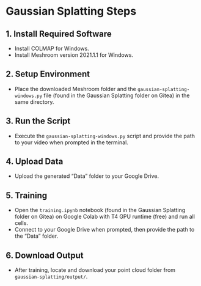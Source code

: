 # Gaussian Splatting Steps

## 1. Install Required Software
- Install COLMAP for Windows.
- Install Meshroom version 2021.1.1 for Windows.

## 2. Setup Environment
- Place the downloaded Meshroom folder and the `gaussian-splatting-windows.py` file (found in the Gaussian Splatting folder on Gitea) in the same directory.

## 3. Run the Script
- Execute the `gaussian-splatting-windows.py` script and provide the path to your video when prompted in the terminal.

## 4. Upload Data
- Upload the generated “Data” folder to your Google Drive.

## 5. Training
- Open the `training.ipynb` notebook (found in the Gaussian Splatting folder on Gitea) on Google Colab with T4 GPU runtime (free) and run all cells.
- Connect to your Google Drive when prompted, then provide the path to the “Data” folder.

## 6. Download Output
- After training, locate and download your point cloud folder from `gaussian-splatting/output/`.
